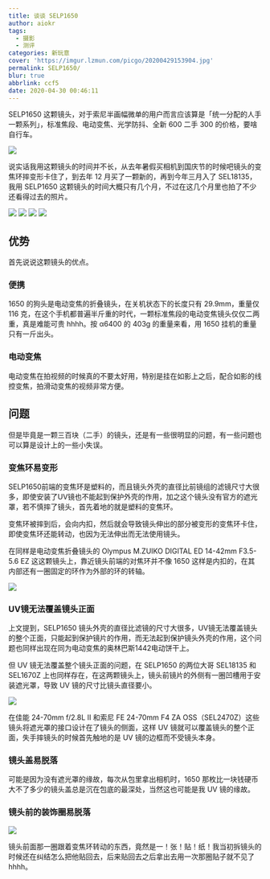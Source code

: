 ```yaml
---
title: 谈谈 SELP1650
author: aiokr
tags:
  - 摄影
  - 测评
categories: 新玩意
cover: 'https://imgur.lzmun.com/picgo/20200429153904.jpg'
permalink: SELP1650/
blur: true
abbrlink: ccf5
date: 2020-04-30 00:46:11
---
```


SELP1650 这颗镜头，对于索尼半画幅微单的用户而言应该算是「统一分配的人手一颗系列」，标准焦段、电动变焦、光学防抖、全新 600 二手 300 的价格，要啥自行车。

![](https://imgur.lzmun.com/picgo/20200429153904.jpg)

说实话我用这颗镜头的时间并不长，从去年暑假买相机到国庆节的时候吧镜头的变焦环摔变形卡住了，到去年 12 月买了一颗新的，再到今年三月入了 SEL18135，我用 SELP1650 这颗镜头的时间大概只有几个月，不过在这几个月里也拍了不少还看得过去的照片。

<div class="mdui-row-xs-2">
<img src="https://imgur.lzmun.com/picgo/20200421151542.jpg_/fw/1280" class="mdui-col">
<img src="https://imgur.lzmun.com/picgo/20200309185806.jpg_/fw/1280" class="mdui-col">
<img src="https://imgur.lzmun.com/picgo/20200309184136.jpg_/fw/1280" class="mdui-col">
<img src="https://imgur.lzmun.com/picgo/20200309185517.jpg_/fw/1280" class="mdui-col">
</div>

## 优势

首先说说这颗镜头的优点。

### 便携

1650 的狗头是电动变焦的折叠镜头，在关机状态下的长度只有 29.9mm，重量仅 116 克，在这个手机都普遍半斤重的时代，一颗标准焦段的电动变焦镜头仅仅二两重，真是难能可贵 hhhh。按 α6400 的 403g 的重量来看，用 1650 挂机的重量只有一斤出头。

### 电动变焦

电动变焦在拍视频的时候真的不要太好用，特别是挂在如影上之后，配合如影的线控变焦，拍滑动变焦的视频非常方便。

## 问题

但是毕竟是一颗三百块（二手）的镜头，还是有一些很明显的问题，有一些问题也可以算是设计上的一些小失误。

### 变焦环易变形

SELP1650前端的变焦环是塑料的，而且镜头外壳的直径比前镜组的滤镜尺寸大很多，即使安装了UV镜也不能起到保护外壳的作用，加之这个镜头没有官方的遮光罩，若不慎摔了镜头，首先着地的就是塑料的变焦环。

变焦环被摔到后，会向内扣，然后就会导致镜头伸出的部分被变形的变焦环卡住，即使变焦环还能转动，也因为无法伸出而无法使用镜头。

在同样是电动变焦折叠镜头的 Olympus M.ZUIKO DIGITAL ED 14-42mm F3.5-5.6 EZ 这这颗镜头上，靠近镜头前端的对焦环并不像 1650 这样是内扣的，在其内部还有一圈固定的环作为外部的环的转轴。

![](https://imgur.lzmun.com/picgo/20200429172235.jpg)

### UV镜无法覆盖镜头正面

上文提到，SELP1650 镜头外壳的直径比滤镜的尺寸大很多，UV镜无法覆盖镜头的整个正面，只能起到保护镜片的作用，而无法起到保护镜头外壳的作用，这个问题也同样出现在同为电动变焦的奥林巴斯1442电动饼干上。

但 UV 镜无法覆盖整个镜头正面的问题，在 SELP1650 的两位大哥 SEL18135 和 SEL1670Z 上也同样存在，在这两颗镜头上，镜头前镜片的外侧有一圈凹槽用于安装遮光罩，导致 UV 镜的尺寸比镜头直径要小。

![](https://imgur.lzmun.com/picgo/20200429174357.webp_itp)

在佳能 24-70mm f/2.8L II 和索尼 FE 24-70mm F4 ZA OSS（SEL2470Z）这些镜头将遮光罩的接口设计在了镜头的侧面，这样 UV 镜就可以覆盖镜头的整个正面，失手摔镜头的时候首先触地的是 UV 镜的边框而不受镜头本身。

### 镜头盖易脱落

可能是因为没有遮光罩的缘故，每次从包里拿出相机时，1650 那枚比一块钱硬币大不了多少的镜头盖总是沉在包底的最深处，当然这也可能是我 UV 镜的缘故。

### 镜头前的装饰圈易脱落

![](https://imgur.lzmun.com/picgo/20200429182822.png)

镜头前面那一圈跟着变焦环转动的东西，竟然是一！张！贴！纸！我当初拆镜头的时候还在纠结怎么把他贴回去，后来贴回去之后拿出去用一次那圈贴子就不见了hhhh。